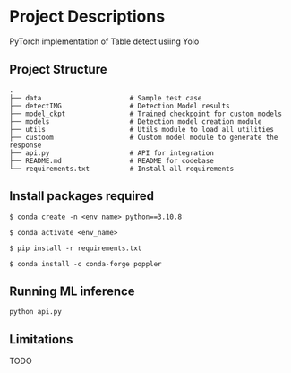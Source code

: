 
# Project Descriptions

PyTorch implementation of Table detect usiing Yolo

## Project Structure

```
.
├── data                      # Sample test case
├── detectIMG                 # Detection Model results
├── model_ckpt                # Trained checkpoint for custom models
├── models                    # Detection model creation module
├── utils                     # Utils module to load all utilities
├── custoom                   # Custom model module to generate the response
├── api.py                    # API for integration
├── README.md                 # README for codebase
└── requirements.txt          # Install all requirements

```

## Install packages required


```
$ conda create -n <env name> python==3.10.8

$ conda activate <env_name>

$ pip install -r requirements.txt

$ conda install -c conda-forge poppler

```

## Running ML inference

```
python api.py
```

## Limitations

TODO

